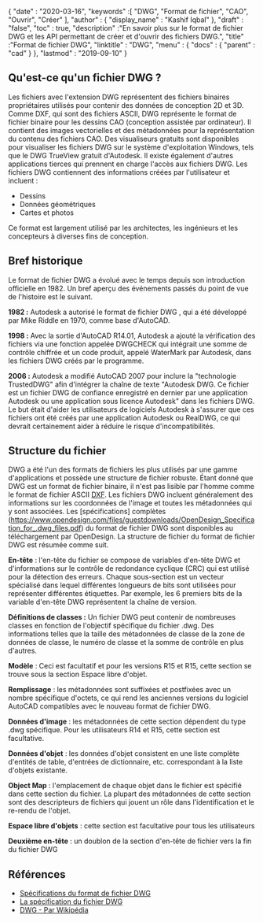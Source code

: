 {
  "date" : "2020-03-16",
  "keywords" :[ "DWG", "Format de fichier", "CAO", "Ouvrir", "Créer" ],
  "author" : {
    "display_name" : "Kashif Iqbal"
},
  "draft" : "false",
  "toc" : true,
  "description" :"En savoir plus sur le format de fichier DWG et les API permettant de créer et d'ouvrir des fichiers DWG.",
  "title" :"Format de fichier DWG",
  "linktitle" : "DWG",
  "menu" : {
    "docs" : {
      "parent" : "cad"
}
},
  "lastmod" : "2019-09-10"
}

## Qu'est-ce qu'un fichier DWG ?

Les fichiers avec l'extension DWG représentent des fichiers binaires propriétaires utilisés pour contenir des données de conception 2D et 3D. Comme DXF, qui sont des fichiers ASCII, DWG représente le format de fichier binaire pour les dessins CAO (conception assistée par ordinateur). Il contient des images vectorielles et des métadonnées pour la représentation du contenu des fichiers CAO. Des visualiseurs gratuits sont disponibles pour visualiser les fichiers DWG sur le système d'exploitation Windows, tels que le DWG TrueView gratuit d'Autodesk. Il existe également d'autres applications tierces qui prennent en charge l'accès aux fichiers DWG. Les fichiers DWG contiennent des informations créées par l'utilisateur et incluent :

* Dessins
* Données géométriques
* Cartes et photos

Ce format est largement utilisé par les architectes, les ingénieurs et les concepteurs à diverses fins de conception.

## Bref historique ##

Le format de fichier DWG a évolué avec le temps depuis son introduction officielle en 1982. Un bref aperçu des événements passés du point de vue de l'histoire est le suivant.

**1982 :** Autodesk a autorisé le format de fichier DWG , qui a été développé par Mike Riddle en 1970, comme base d'AutoCAD.

**1998 :** Avec la sortie d'AutoCAD R14.01, Autodesk a ajouté la vérification des fichiers via une fonction appelée DWGCHECK qui intégrait une somme de contrôle chiffrée et un code produit, appelé WaterMark par Autodesk, dans les fichiers DWG créés par le programme.

**2006 :** Autodesk a modifié AutoCAD 2007 pour inclure la "technologie TrustedDWG" afin d'intégrer la chaîne de texte "Autodesk DWG. Ce fichier est un fichier DWG de confiance enregistré en dernier par une application Autodesk ou une application sous licence Autodesk" dans les fichiers DWG. Le but était d'aider les utilisateurs de logiciels Autodesk à s'assurer que ces fichiers ont été créés par une application Autodesk ou RealDWG, ce qui devrait certainement aider à réduire le risque d'incompatibilités.

## Structure du fichier ##

DWG a été l'un des formats de fichiers les plus utilisés par une gamme d'applications et possède une structure de fichier robuste. Étant donné que DWG est un format de fichier binaire, il n'est pas lisible par l'homme comme le format de fichier ASCII [DXF](/fr/cad/dxf/). Les fichiers DWG incluent généralement des informations sur les coordonnées de l'image et toutes les métadonnées qui y sont associées. Les [spécifications] complètes (https://www.opendesign.com/files/guestdownloads/OpenDesign_Specification_for_.dwg_files.pdf) du format de fichier DWG sont disponibles au téléchargement par OpenDesign. La structure de fichier du format de fichier DWG est résumée comme suit.

**En-tête** : l'en-tête du fichier se compose de variables d'en-tête DWG et d'informations sur le contrôle de redondance cyclique (CRC) qui est utilisé pour la détection des erreurs. Chaque sous-section est un vecteur spécialisé dans lequel différentes longueurs de bits sont utilisées pour représenter différentes étiquettes. Par exemple, les 6 premiers bits de la variable d'en-tête DWG représentent la chaîne de version.

**Définitions de classes :** Un fichier DWG peut contenir de nombreuses classes en fonction de l'objectif spécifique du fichier .dwg. Des informations telles que la taille des métadonnées de classe de la zone de données de classe, le numéro de classe et la somme de contrôle en plus d'autres.

**Modèle** : Ceci est facultatif et pour les versions R15 et R15, cette section se trouve sous la section Espace libre d'objet.

**Remplissage** : les métadonnées sont suffixées et postfixées avec un nombre spécifique d'octets, ce qui rend les anciennes versions du logiciel AutoCAD compatibles avec le nouveau format de fichier DWG.

**Données d'image** : les métadonnées de cette section dépendent du type .dwg spécifique. Pour les utilisateurs R14 et R15, cette section est facultative.

**Données d'objet** : les données d'objet consistent en une liste complète d'entités de table, d'entrées de dictionnaire, etc. correspondant à la liste d'objets existante.

**Object Map** : l'emplacement de chaque objet dans le fichier est spécifié dans cette section du fichier. La plupart des métadonnées de cette section sont des descripteurs de fichiers qui jouent un rôle dans l'identification et le re-rendu de l'objet.

**Espace libre d'objets** : cette section est facultative pour tous les utilisateurs

**Deuxième en-tête** : un doublon de la section d'en-tête de fichier vers la fin du fichier DWG

## Références ##

* [Spécifications du format de fichier DWG](https://www.opendesign.com/files/guestdownloads/OpenDesign_Specification_for_.dwg_files.pdf)
* [La spécification du fichier DWG](https://www.scan2cad.com/blog/dwg/file-spec/)
* [DWG - Par Wikipédia](https://en.wikipedia.org/wiki/.dwg)

